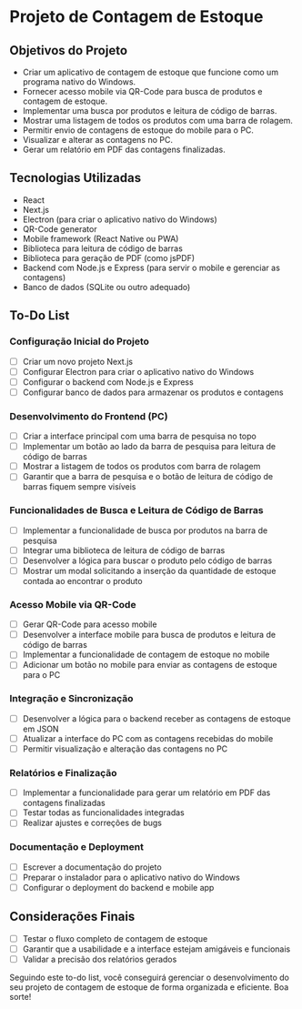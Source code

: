 
# Projeto de Contagem de Estoque

## Objetivos do Projeto
- Criar um aplicativo de contagem de estoque que funcione como um programa nativo do Windows.
- Fornecer acesso mobile via QR-Code para busca de produtos e contagem de estoque.
- Implementar uma busca por produtos e leitura de código de barras.
- Mostrar uma listagem de todos os produtos com uma barra de rolagem.
- Permitir envio de contagens de estoque do mobile para o PC.
- Visualizar e alterar as contagens no PC.
- Gerar um relatório em PDF das contagens finalizadas.

## Tecnologias Utilizadas
- React
- Next.js
- Electron (para criar o aplicativo nativo do Windows)
- QR-Code generator
- Mobile framework (React Native ou PWA)
- Biblioteca para leitura de código de barras
- Biblioteca para geração de PDF (como jsPDF)
- Backend com Node.js e Express (para servir o mobile e gerenciar as contagens)
- Banco de dados (SQLite ou outro adequado)

## To-Do List

### Configuração Inicial do Projeto
- [ ] Criar um novo projeto Next.js
- [ ] Configurar Electron para criar o aplicativo nativo do Windows
- [ ] Configurar o backend com Node.js e Express
- [ ] Configurar banco de dados para armazenar os produtos e contagens

### Desenvolvimento do Frontend (PC)
- [ ] Criar a interface principal com uma barra de pesquisa no topo
- [ ] Implementar um botão ao lado da barra de pesquisa para leitura de código de barras
- [ ] Mostrar a listagem de todos os produtos com barra de rolagem
- [ ] Garantir que a barra de pesquisa e o botão de leitura de código de barras fiquem sempre visíveis

### Funcionalidades de Busca e Leitura de Código de Barras
- [ ] Implementar a funcionalidade de busca por produtos na barra de pesquisa
- [ ] Integrar uma biblioteca de leitura de código de barras
- [ ] Desenvolver a lógica para buscar o produto pelo código de barras
- [ ] Mostrar um modal solicitando a inserção da quantidade de estoque contada ao encontrar o produto

### Acesso Mobile via QR-Code
- [ ] Gerar QR-Code para acesso mobile
- [ ] Desenvolver a interface mobile para busca de produtos e leitura de código de barras
- [ ] Implementar a funcionalidade de contagem de estoque no mobile
- [ ] Adicionar um botão no mobile para enviar as contagens de estoque para o PC

### Integração e Sincronização
- [ ] Desenvolver a lógica para o backend receber as contagens de estoque em JSON
- [ ] Atualizar a interface do PC com as contagens recebidas do mobile
- [ ] Permitir visualização e alteração das contagens no PC

### Relatórios e Finalização
- [ ] Implementar a funcionalidade para gerar um relatório em PDF das contagens finalizadas
- [ ] Testar todas as funcionalidades integradas
- [ ] Realizar ajustes e correções de bugs

### Documentação e Deployment
- [ ] Escrever a documentação do projeto
- [ ] Preparar o instalador para o aplicativo nativo do Windows
- [ ] Configurar o deployment do backend e mobile app

## Considerações Finais
- [ ] Testar o fluxo completo de contagem de estoque
- [ ] Garantir que a usabilidade e a interface estejam amigáveis e funcionais
- [ ] Validar a precisão dos relatórios gerados

Seguindo este to-do list, você conseguirá gerenciar o desenvolvimento do seu projeto de contagem de estoque de forma organizada e eficiente. Boa sorte!